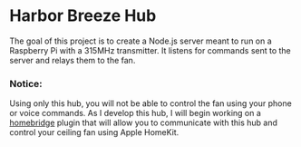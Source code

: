 # Harbor Breeze Hub

The goal of this project is to create a Node.js server meant to run on a Raspberry Pi with a 315MHz transmitter. It listens for commands sent to the server and relays them to the fan.

### Notice:
Using only this hub, you will not be able to control the fan using your phone or voice commands. As I develop this hub, I will begin working on a [homebridge](https://github.com/nfarina/homebridge) plugin that will allow you to communicate with this hub and control your ceiling fan using Apple HomeKit.

